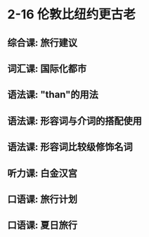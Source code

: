 # 2-16 伦敦比纽约更古老

## 综合课: 旅行建议

## 词汇课: 国际化都市

## 语法课: "than"的用法

## 语法课: 形容词与介词的搭配使用

## 语法课: 形容词比较级修饰名词

## 听力课: 白金汉宫

## 口语课: 旅行计划

## 口语课: 夏日旅行